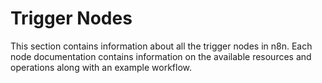 # Trigger Nodes

This section contains information about all the trigger nodes in n8n. Each node documentation contains information on the available resources and operations along with an example workflow.


<NodeCard :items="items" />

<script>
import { nodes } from '@dynamic/nodes'

export default {
	data () {
		const triggerNodes = Object.values(nodes)
			.filter((node) => {
				if (!node.group.includes('trigger')) {
					return false;
				}

				if (node.codex && node.codex.data && node.codex.data.categories && node.codex.data.categories.includes('Core Nodes')) {
					return false;
				}

				return true;
			});
		triggerNodes.sort((a, b) => {
			if ( a.displayName.toLowerCase() < b.displayName.toLowerCase() ){
				return -1;
			}
			if ( a.displayName.toLowerCase() > b.displayName.toLowerCase() ){
				return 1;
			}
			return 0;
		});

		return {
			items: triggerNodes,
		};
	}
}
</script>
